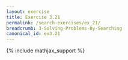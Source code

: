 ```yaml
---
layout: exercise
title: Exercise 3.21
permalink: /search-exercises/ex_21/
breadcrumb: 3-Solving-Problems-By-Searching
canonical_id: ex3.21
---
```


{% include mathjax_support %}
